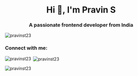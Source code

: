 <h1 align="center">Hi 👋, I'm Pravin S</h1>
<h3 align="center">A passionate frontend developer from India</h3>

<p align="left"> <img src="https://komarev.com/ghpvc/?username=pravinst23&label=Profile%20views&color=0e75b6&style=flat" alt="pravinst23" /> </p>

<h3 align="left">Connect with me:</h3>
<p align="left">
</p>

<p><img align="left" src="https://github-readme-stats.vercel.app/api/top-langs?username=pravinst23&show_icons=true&locale=en&layout=compact" alt="pravinst23" /></p>

<p>&nbsp;<img align="center" src="https://github-readme-stats.vercel.app/api?username=pravinst23&show_icons=true&locale=en" alt="pravinst23" /></p>

<p><img align="center" src="https://github-readme-streak-stats.herokuapp.com/?user=pravinst23&" alt="pravinst23" /></p>

